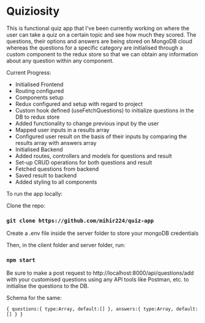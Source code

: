 # Quiziosity

This is functional quiz app that I've been currently working on where the user can take a quiz on a certain topic and see how much they scored. The questions, their options and answers are being stored on MongoDB cloud whereas the questions for a specific category are initialised through a custom component to the redux store so that we can obtain any information about any question within any component. 

Current Progress:
- Initialised Frontend
- Routing configured
- Components setup
- Redux configured and setup with regard to project
- Custom hook defined (useFetchQuestions) to initialize questions in the DB to redux store
- Added functionality to change previous input by the user 
- Mapped user inputs in a results array 
- Configured user result on the basis of their inputs by comparing the results array with answers array
- Initialised Backend
- Added routes, controllers and models for questions and result
- Set-up CRUD operations for both questions and result
- Fetched questions from backend
- Saved result to backend
- Added styling to all components

To run the app locally:

Clone the repo:

### `git clone https://github.com/mihir224/quiz-app`

Create a .env file inside the server folder to store your mongoDB credentials

Then, in the client folder and server folder, run:

### `npm start`

Be sure to make a post request to http://localhost:8000/api/questions/add with your customised questions using any API tools like Postman, etc. to initialise the questions to the DB.

Schema for the same:

`{
    questions:{
        type:Array,
        default:[]
    },
    answers:{
        type:Array,
        default:[]
    }
}`


